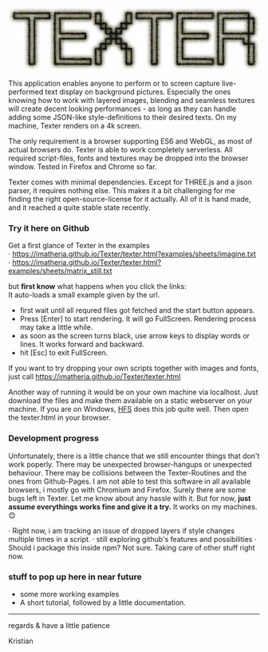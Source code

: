 

![TEXTER](https://github.com/imatheria/Texter/blob/main/images/texter_inv.jpg)


This application enables anyone to perform or to screen capture live-performed text display on background pictures. Especially the ones knowing how to work with layered images, blending and seamless textures will create decent looking performances - as long as they can handle adding some JSON-like style-definitions to their desired texts. On my machine, Texter renders on a 4k screen.

The only requirement is a browser supporting ES6 and WebGL, as most of actual browsers do. Texter is able to work completely serverless. All required script-files, fonts and textures may be dropped into the browser window. Tested in Firefox and Chrome so far.

Texter comes with minimal dependencies. Except for THREE.js and a jison parser, it requires nothing else. This makes it a bit challenging for me finding the right open-source-license for it actually. All of it is hand made, and it reached a quite stable state recently.


### Try it here on Github

Get a first glance of Texter in the examples<br>
 · https://imatheria.github.io/Texter/texter.html?examples/sheets/imagine.txt<br>
 · https://imatheria.github.io/Texter/texter.html?examples/sheets/matrix_still.txt<br>
 
but **first know** what happens when you click the links:<br>
It auto-loads a small example given by the url. 
 - first wait until all requred files got fetched and the start button appears.
 - Press \[Enter\] to start rendering.
It will go FullScreen. Rendering process may take a little while.
 - as soon as the screen turns black, use arrow keys to display words or lines. It works forward and backward.
 - hit \[Esc\] to exit FullScreen.

If you want to try dropping your own scripts together with images and fonts, just call https://imatheria.github.io/Texter/texter.html

Another way of running it would be on your own machine via localhost. Just download the files and make them available on a static webserver on your machine. If you are on Windows, [HFS](http://www.rejetto.com/hfs/) does this job quite well. Then open the texter.html in your browser.


### Development progress

Unfortunately, there is a little chance that we still encounter things that don't work poperly. There may be unexpected browser-hangups or unexpected behaviour. There may be collisions between the Texter-Routines and the ones from Github-Pages. I am not able to test this software in all available browsers, i mostly go with Chromium and Firefox. Surely there are some bugs left in Texter. Let me know about any hassle with it. But for now, **just assume everythings works fine and give it a try.** It works on my machines. :blush:

· Right now, i am tracking an issue of dropped layers if style changes multiple times in a script.
· still exploring github's features and possibilities
· Should i package this inside npm? Not sure. Taking care of other stuff right now.


### stuff to pop up here in near future

* some more working examples
* A short tutorial, followed by a little documentation.


---

regards & have a little patience

Kristian
